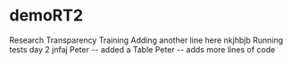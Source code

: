 # demoRT2
Research Transparency Training
Adding another line here
nkjhbjb
Running tests day 2
jnfaj
Peter -- added a Table 
Peter -- adds more lines of code 

